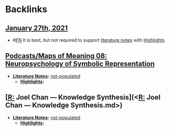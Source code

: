 
# Backlinks
## [January 27th, 2021](<January 27th, 2021.md>)
- #[FN](<FN.md>) It is best, but not required to support [literature notes](<literature notes.md>) with [Highlights](<Highlights.md>)

## [Podcasts/Maps of Meaning 08: Neuropsychology of Symbolic Representation](<Podcasts/Maps of Meaning 08: Neuropsychology of Symbolic Representation.md>)
- **[Literature Notes](<Literature Notes.md>):** [not-populated](<not-populated.md>)
    - **[Highlights](<Highlights.md>):**

## [[R:](<[R:.md>) Joel Chan — Knowledge Synthesis](<[R:](<R:.md>) Joel Chan — Knowledge Synthesis.md>)
- **[Literature Notes](<Literature Notes.md>):** [not-populated](<not-populated.md>)
    - **[Highlights](<Highlights.md>):**

